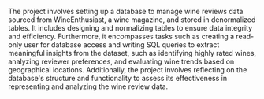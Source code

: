 The project involves setting up a database to manage wine reviews data sourced from WineEnthusiast, a wine magazine, and stored in denormalized tables. It includes designing and normalizing tables to ensure data integrity and efficiency. Furthermore, it encompasses tasks such as creating a read-only user for database access and writing SQL queries to extract meaningful insights from the dataset, such as identifying highly rated wines, analyzing reviewer preferences, and evaluating wine trends based on geographical locations. Additionally, the project involves reflecting on the database's structure and functionality to assess its effectiveness in representing and analyzing the wine review data.
